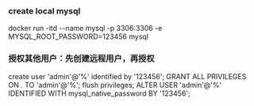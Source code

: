 ### create local mysql

docker run -itd --name mysql -p 3306:3306 -e MYSQL_ROOT_PASSWORD=123456 mysql


### 授权其他用户：先创建远程用户，再授权
create user 'admin'@'%' identified by '123456';
GRANT ALL PRIVILEGES ON *.* TO 'admin'@'%';
flush privileges;
ALTER USER 'admin'@'%' IDENTIFIED WITH mysql_native_password BY '123456';